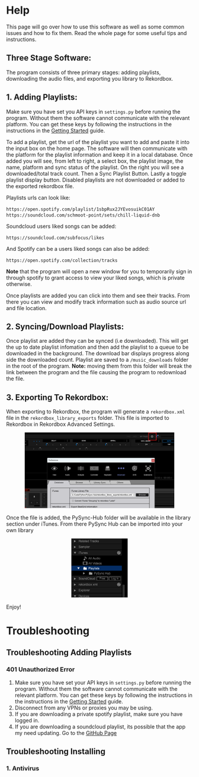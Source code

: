# Help

This page will go over how to use this software as well as some common issues and how to fix them. Read the whole page for some useful tips and instructions.

## Three Stage Software:

The program consists of three primary stages: adding playlists, downloading the audio files, and exporting you library to Rekordbox.

## 1. Adding Playlists:

Make sure you have set you API keys in `settings.py` before running the program. Without them the software cannot communicate with the relevant platform. You can get these keys by following the instructions in the instructions in the [Getting Started](../Readme.md#getting-started) guide.

To add a playlist, get the url of the playlist you want to add and paste it into the input box on the home page. The software will then communicate with the platform for the playlist information and keep it in a local database.
Once added you will see, from left to right, a select box, the playlist image, the name, platform and sync status of the playlist. On the right you will see a downloaded/total track count. Then a Sync Playlist Button. Lastly a toggle playlist display button. Disabled playlists are not downloaded or added to the exported rekordbox file.

Playlists urls can look like:
```
https://open.spotify.com/playlist/1sbpRux2JYEvosuikC01AY
https://soundcloud.com/schmoot-point/sets/chill-liquid-dnb
```
Soundcloud users liked songs can be added: 
```
https://soundcloud.com/subfocus/likes                               
```
And Spotify can be a users liked songs can also be added:
```
https://open.spotify.com/collection/tracks
```
**Note** that the program will open a new window for you to temporarily sign in through spotify to grant access to view your liked songs, which is private otherwise.

Once playlists are added you can click into them and see their tracks. From there you can view and modify track information such as audio source url and file location.

## 2. Syncing/Download Playlists:

Once playlist are added they can be synced (i.e downloaded). This will get the up to date playlist infomation and then add the playlist to a queue to be downloaded in the background. The download bar displays progress along side the downloaded count.
Playlist are saved to a `/music_downloads` folder in the root of the program. **Note:** moving them from this folder will break the link between the program and the file causing the program to redownload the file.

## 3. Exporting To Rekordbox:

When exporting to Rekordbox, the program will generate a `rekordbox.xml` file in the `rekordbox_library_exports` folder. 
This file is imported to Rekordbox in Rekordbox Advanced Settings.

<div align="center">
    <img src="./images/Rekordbox-Import-Settings.png" alt="PySync Hub" style="width:80%; height:auto;">
</div>

Once the file is added, the PySync-Hub folder will be available in the library section under iTunes. From there PySync Hub can be imported into your own library
<div align="center">
    <img src="./images/Rekordbox-Import-Library.png" alt="PySync Hub" style="width:30%; height:auto;">
</div>

Enjoy!

# Troubleshooting 

## Troubleshooting Adding Playlists

### 401 Unauthorized Error
1. Make sure you have set your API keys in `settings.py` before running the program. Without them the software cannot communicate with the relevant platform. You can get these keys by following the instructions in the instructions in the [Getting Started](../Readme.md#getting-started) guide.
2. Disconnect from any VPNs or proxies you may be using. 
3. If you are downloading a private spotify playlist, make sure you have logged in.
4. If you are downloading a soundcloud playlist, its possible that the app my need updating. Go to the [GitHub Page](https://github.com/Peter-SB/PySync-Hub)


## Troubleshooting Installing

### 1. Antivirus 